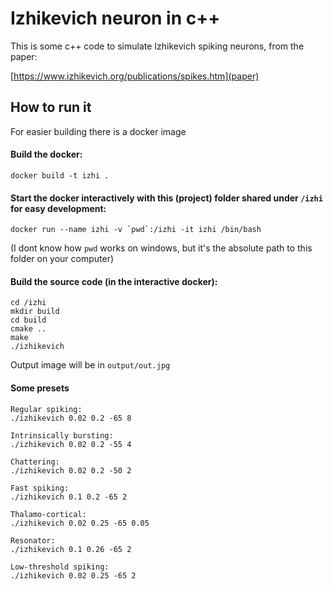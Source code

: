 # Izhikevich neuron in c++

This is some c++ code to simulate Izhikevich spiking neurons, from the paper:

[https://www.izhikevich.org/publications/spikes.htm](paper)

## How to run it

For easier building there is a docker image

#### Build the docker:

```docker build -t izhi .```

#### Start the docker interactively with this (project) folder shared under `/izhi` for easy development:

```docker run --name izhi -v `pwd`:/izhi -it izhi /bin/bash```

(I dont know how `pwd` works on windows, but it's the absolute path to this folder on your computer)

#### Build the source code (in the interactive docker):
```
cd /izhi
mkdir build
cd build
cmake ..
make
./izhikevich
```

Output image will be in `output/out.jpg`


#### Some presets

```
Regular spiking:
./izhikevich 0.02 0.2 -65 8

Intrinsically bursting:
./izhikevich 0.02 0.2 -55 4

Chattering:
./izhikevich 0.02 0.2 -50 2

Fast spiking:
./izhikevich 0.1 0.2 -65 2

Thalamo-cortical:
./izhikevich 0.02 0.25 -65 0.05

Resonator:
./izhikevich 0.1 0.26 -65 2

Low-threshold spiking:
./izhikevich 0.02 0.25 -65 2 
